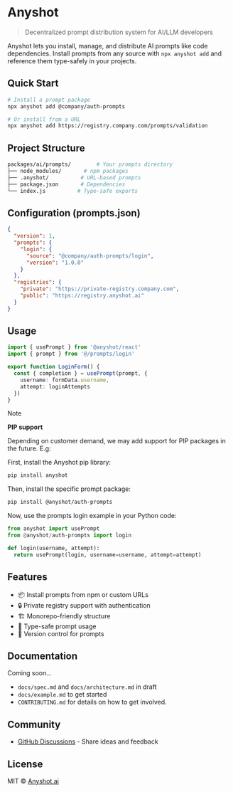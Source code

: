 # Anyshot

> Decentralized prompt distribution system for AI/LLM developers

Anyshot lets you install, manage, and distribute AI prompts like code dependencies. Install prompts from any source with `npx anyshot add` and reference them type-safely in your projects.

## Quick Start

```bash
# Install a prompt package
npx anyshot add @company/auth-prompts

# Or install from a URL
npx anyshot add https://registry.company.com/prompts/validation
```

## Project Structure

```bash
packages/ai/prompts/        # Your prompts directory
├── node_modules/       # npm packages
├── .anyshot/          # URL-based prompts
├── package.json       # Dependencies
└── index.js          # Type-safe exports
```

## Configuration (prompts.json)

```json
{
  "version": 1,
  "prompts": {
    "login": {
      "source": "@company/auth-prompts/login",
      "version": "1.0.0"
    }
  },
  "registries": {
    "private": "https://private-registry.company.com",
    "public": "https://registry.anyshot.ai"
  }
}
```

## Usage

```typescript
import { usePrompt } from '@anyshot/react'
import { prompt } from '@/prompts/login'

export function LoginForm() {
  const { completion } = usePrompt(prompt, {
    username: formData.username,
    attempt: loginAttempts
  })
}
```

> [!NOTE]
> **PIP support**
>
> Depending on customer demand, we may add support for PIP packages in the future. E.g:
>
> First, install the Anyshot pip library:
>
> ```bash
> pip install anyshot
> ```
>
> Then, install the specific prompt package:
>
> ```bash
> pip install @anyshot/auth-prompts
> ```
>
> Now, use the prompts login example in your Python code:
>
> ```python
> from anyshot import usePrompt
> from @anyshot/auth-prompts import login
>
> def login(username, attempt):
>   return usePrompt(login, username=username, attempt=attempt)
> ```

## Features

- 📦 Install prompts from npm or custom URLs
- 🔒 Private registry support with authentication
- 🏗️ Monorepo-friendly structure
- 💪 Type-safe prompt usage
- 🔄 Version control for prompts

## Documentation

Coming soon...

- `docs/spec.md` and `docs/architecture.md` in draft
- `docs/example.md` to get started
- `CONTRIBUTING.md` for details on how to get involved.

## Community

- [GitHub Discussions](https://github.com/corporai/anyshot/discussions) - Share ideas and feedback

## License

MIT © [Anyshot.ai](https://anyshot.ai)
